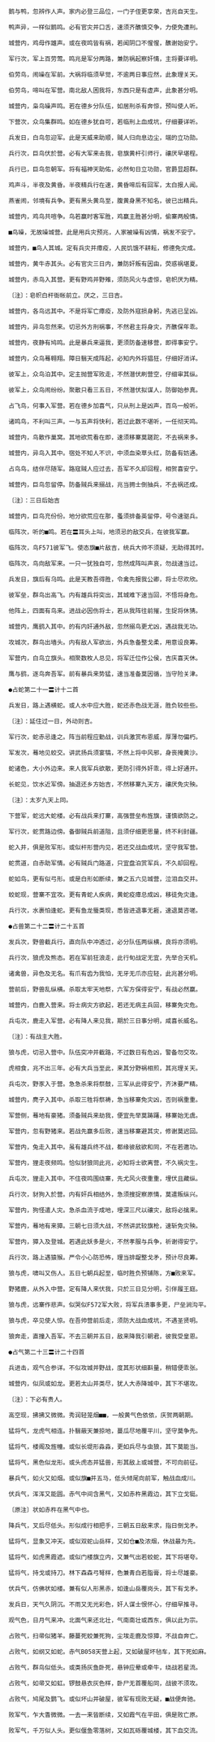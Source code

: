 <!-- { "loadSidebar": true } -->
    鹅与鸭，忽辨作人声。家内必登三品位，一门子侄更享荣，吉兆自天生。

    鸭声异，一样似鹅鸣。必有官灾并口舌，速须齐醮慎交争，力使免遭刑。

    城营内，鸡母作雄声。或在夜鸣皆有祸，若闻阴口不惺惺，醮谢始安宁。

    军行次，军上百劳莺。鸣兆是军分两路，兼防祸起察奸情，主将要详明。

    伯劳鸟，闹噪在军前。大祸将临须早觉，不逾两日事应然，此象理关天。

    伯劳鸟，啼叫在军营。南北敌人困我将，东西只是有虚声，此象甚分明。

    城营内，枭鸟噪声鸣。若在德乡分队伍，如居刑杀有奔惊，预叫使人听。

    下营次，众鸟集群鸣。如在德乡犹自可，若临刑上血成坑，仔细要详听。

    兵发日，白鸟忽迎军。此是天威来助顺，贼人归向息边尘，端的立功勋。

    兵行次，巨鸟伏於营。必有大军来击我，皂旗黄杆引师行，禳厌早堪程。

    兵行已，巨鸟忽朝军。将有福神天助佑，必然旬日立功勋，官爵显超群。

    鸡声斗，半夜及黄昏。半夜精兵行在速，黄昏啼后有回军，太白报人闻。

    燕雀闹，邻境有兵争。更有黑头黄鸟至，腹黄身黑不知名，彼已出精兵。

    城营内，鸡鸟共喧争。鸟若赢时客军胜，鸡赢主胜甚分明，偷寨两般情。

    ■鸟噪，无故噪城营。此是用兵灾预兆，人家被噪有凶情，祸发不安宁。

    城营内，■鸟人其城。定有兵灾并瘴疫，人民饥饿不耕耘，修德免灾成。

    城营内，黄牛赤其头。必有官灾三日内，兼防奸叛有因由，荧惑祸堪夏。

    城营内，赤鸟入其营。更有野鸡并野雉，须防风火与虚惊，皂帜厌为精。

    〔注〕：皂帜白杆衙帐前立。厌之，三日吉。

    城营内，各鸟远其中。不是将军亡瘴疫，及防外寇损身躬，先逃已呈凶。

    城营内，异鸟忽然来。切忌外方刑祸事，不然君主将身灾，齐醮保年乖。

    城营内，夜静有鸠鸣。此是暴兵来逼我，更须防备速移营，即得事安宁。

    城营内，众鸟蓦翱翔。障日翳天成阵起，必知内外将猖狂，仔细好消详。

    彼军上，众鸟泊其中。定主抛营军败走，不然潜伏刷营空，仔细审其纵。

    彼军上，众鸟闹纷纷。聚散只看三五日，不然潜伏拟谋人，防御始参真。

    占飞鸟，何事入军营。若在德乡加喜气，只从刑上是凶声，百鸟一般听。

    诸鸣鸟，不利叫三声。一与五声将快利，若过此数不堪听，一任彻天鸣。

    城营内，鸟散作巢窝。其地欲荒看在即，速须移寨莫蹉跎，不去祸来多。

    城营内，异鸟入其中。宿处不知人不识，中须血染草头红，防备有妨通。

    占鸟鸟，结伴尽随军。路寇贼人应过去，吾军不久却回程，相贺喜安宁。

    城营内，巨鸟忽留停。防备贼兵来搦战，兆当拥士倒抽兵，不去祸还成。

    〔注〕：三日后始吉

    城营内，巨鸟充份份。地分欲荒应在那，蚤须排备英留停，号令速驱兵。

    临阵次，听的■鸣。若在〓耳头上叫，地须忌的敌交兵，在彼我军赢。

    临阵次，鸟F571彼军飞。使态旗■片敌吉，统兵大帅不须疑，无助得其时。

    临阵次，鸟向敌军来。一只一犹独自可，忽然成阵叫声哀，勿战速当过。

    兵发日，旗后有乌鸣。此是天教吾得胜，令禽先报我公卿，将士尽欢欣。

    彼军垒，群鸟出高飞。内有雄兵将突出，其城难下速当回，不悟将身危。

    他阵上，四面有鸟来。进战必因伤将士，若从我阵往前摧，生捉将休猜。

    城营内，鹰鹞入其中。的有内奸通外敌，忽然搦鸟更尤凶，遇战我无功。

    攻城次，群鸟出墙头。内有敌人军欲出，外兵急备整戈柔，用意设良筹。

    军营内，白鸟立旗头。相聚数枚人总见，将军迁位作公侯，吉庆喜天休。

    鹰与鹞，逐鸟奔吾军。前有暴兵来势猛，速当准备莫因循，当守险关津。

    ●占蛇第二十一〓计十二首

    兵发日，路上遇横蛇。或人水中应大胜，蛇还赤色战无涯，胜负较些些。

    〔注〕：延住过一日，外动则吉。

    军行次，蛇赤忌逢之。阵当前程应勤战，训兵激赏布恩威，厚薄勿偏朽。

    军发次，蓦地见蛟交。讲武扬兵须宴犒，不然上将中风邪，身丧掩黄沙。

    蛇诸色，大小外边来。来人我军兵欲散，更防引得外奸乖，得上好通开。

    长蛇见，饮水近军傍。抽退还乡方始吉，不然移寨九天方，禳厌免灾殃。

    〔注〕：太岁九天上同。

    下营军，蛇远大蛇楼。必有战兵来打寨，高强营垒布旌旗，谨慎欲防之。

    军行次，蛇贯路边傍。备御贼兵前道阻，且须仔细更思量，终不利封疆。

    蛇入井，俱是败军形。或似杆形营内见，若还交战血成坑，坚守我军营。

    蛇贯道，白赤助军情。必有贼兵门路道，只宜盘泊赏军兵，不久却回程。

    蛇如鸟，更有似弓形。或是白形如断续，兼之五六见城营，泣泪血交并。

    蛟蛇现，营寨不宜攻。更有青蛇人疾病，黄蛇疫瘴总成凶，移徒免灾逢。

    兵行次，水裹怕逢蛇。更有鱼龙蜃类现，悉皆进退事无捱，速退莫咨嗟。

    ●占兽第二十二〓计二十五首

    发兵次，野兽截兵行。直向队中冲透过，必分队伍两纵横，良将亦须明。

    兵行次，狼虎及熊态。若在军前狂浪走，此行旬战定无宜，先举合天机。

    诸禽兽，异色及无名。有爪有齿为我怕，无牙无爪亦应轻，此兆甚分明。

    营前后，野兽乱纵横。杀取太牢天地祭，六军方保得安宁，有战必然赢。

    城营内，白鹿入营来。将士病灾方欲起，若还无病主兵回，移寨免灾危。

    兵屯次，鹿走入军营。必有降人来见我，期於三日事分明，咸喜长威名。

    〔注〕：有战主大胜。

    狼与虎，切忌入营中。队伍突冲并截路，不过数日有危凶，警备勿交攻。

    虎相食，兆不出三年。必有大兵当至此，来其分野祸相煎，其兆理关天。

    兵屯次，野豕入于营。急急杀来将祭鼓，三军从此得安宁，齐沐要严精。

    城营内，麂子入其中。杀取三牲将祭祷，急当移寨免灾凶，否则祸重重。

    军营侧，蓦地有豪猪。须备贼兵来劫我，便宜先举莫踌躇，移寨始无虞。

    军营内，忽有野猪来。若战先赢多后败，速当移寨避其灾，修谢莫迟回。

    军营内，兔走入其中。虽有雄兵终不战，都缘彼敌欲和同，不在若邀功。

    军营内，狸走夜频鸣。恰似豺狼同此兆，必知将士欲离营，不久祸灾生。

    兵屯次，狸走入其中。不住夜鸣围绕寨，先尤风火夜重重，埋伏且藏纵。

    兵行次，豺狗入於营。内有奸兵相结外，急须搜捉察原情，莫遣叛纵兴。

    军营内，狗怪遣人灾。急杀血流于成地，埋深三尺以禳灾，敌将必擒来。

    军营内，蓦地有来獐。三朝七日须大战，不然讲武较旗枪，速斩免灾殃。

    军营内，獐入及登城。若遇此妖多是火，不然孝服与兵争，祈谢得安宁。

    兵行次，路上遇猿猴。严令小心防恐怖，理当排龊整戈矛，预计尽良筹。

    狼与虎，啸叫又伤人。五日七朝兵起至，临时胜负预铺陈，方■败来军。

    野猪鹿，从外入中营。定有降人来伏我，只於三日见分明，引伴履王庭。

    狼与虎，远寨作悲声。似哭似F572军大败，将军兵溃事多更，尸垒涧沟平。

    狼与虎，卒见使人惊。在吾帅营前后走，须防大战血成坑，不遇圣贤明。

    狼奔走，直撞入吾军。不去三朝并五日，敌来降我引朝君，彼我受皇恩。

    ●占气第二十三〓计二十四首

    兵进击，观气合参详。不似攻城并野战，度其形状细斟量，稍错便乖张。

    城营内，似凤或如龙。更若太山并类尽，犹人大赤降城中，其下不堪攻。

    〔注〕：下必有贵人。

    高空现，拂拂又微微。秀润轻笼烟■■，一般黄气色依依，庆贺两朝期。

    猛将气，龙虎气相连。扑翳蔽天兼掠地，蔓瓜尽地覆平川，坚守莫争先。

    猛将气，楼阁及旌幢。或似长堤形淼淼，更如兵尽与虫狼，其下莫能当。

    猛将气，黑色似龙形。或头虎态并猛兽，形其敌上或城营，不可向前征。

    暴兵气，如火又如烟。或似旗■并五马，低头倾尾向前军，触战血成川。

    伏兵气，浑浑又能圆。赤气中间含黑气，又如赤杵黑霞边，其下立戈铤。

    〔原注〕状如赤杵在黑气中也。

    降兵气，叉后尽低头。形似成行相把手，三朝五日敌来求，指日倒戈矛。

    猛将气，显象又冲天。或似双蛇山岳样，又如仓■及浓烟，休战最为先。

    猛将气，如虎黑霞遮。或似门楼旗立内，又兼气出若蛟蛇，其下将堪夸。

    猛将气，持戈或持刀。林下森森弓弩样，色兼青白若脂膏，将士尽雄豪。

    伏兵气，仿佛状如楼。兼有似人形黑赤，如逢山岳覆岗头，其下有戈矛。

    发兵日，天气久阴沉。不雨又无光彩色，奸人谋士恨怀心，仔细早推寻。

    观气色，日月气来冲。北面气来还北壮，气南南壮或西东，俱以此为宗。

    占败气，扫帚似猪羊。藤蔓死蛟兼死狗，尘埃走鹿及惊獐，不战自奔亡。

    占败气，如纲又如蛇。赤气B058天营上起，又如破屋坏毡车，其下死如麻。

    占败气，群鸟似低头。或类扬灰鱼卧死，悬钟应晕或牵牛，绕战若星流。

    占败气，如帚又如虹。锣鼓悬衣灰色样，卧尸无首覆船同，战彼不须攻。

    占败气，鸠尾及鹦飞。或似坏山并破屋，彼军有现败无疑，■战便奔驰。

    败军气，乍大眚微微。一去一来皆断续，又如霞气在平田，俱是败亡原。

    败军气，千万似人头。更似偃鱼零落树，又如瓦砾覆城楼，其下血交流。

